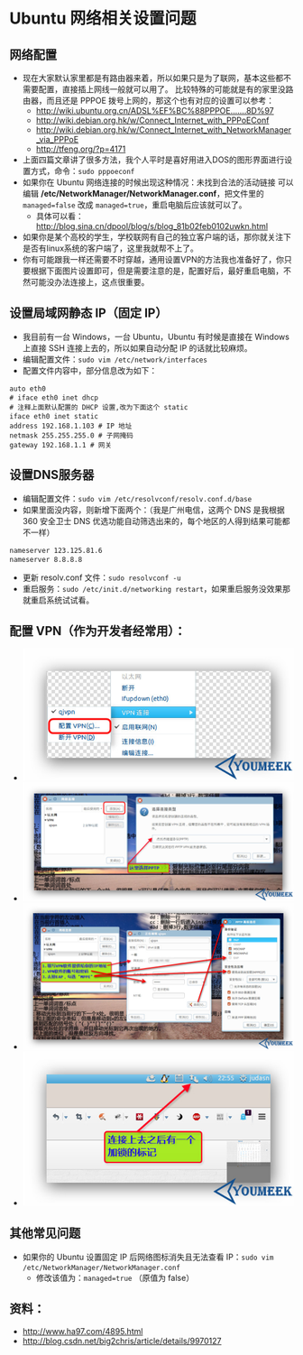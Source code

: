 # Ubuntu 网络相关设置问题


## 网络配置


- 现在大家默认家里都是有路由器来着，所以如果只是为了联网，基本这些都不需要配置，直接插上网线一般就可以用了。 比较特殊的可能就是有的家里没路由器，而且还是 PPPOE 拨号上网的，那这个也有对应的设置可以参考：
    - <http://wiki.ubuntu.org.cn/ADSL%EF%BC%88PPPOE…….8D%97>
    - <http://wiki.debian.org.hk/w/Connect_Internet_with_PPPoEConf>
    - <http://wiki.debian.org.hk/w/Connect_Internet_with_NetworkManager_via_PPPoE>
    - <http://tfeng.org/?p=4171>
- 上面四篇文章讲了很多方法，我个人平时是喜好用进入DOS的图形界面进行设置方式，命令：`sudo pppoeconf`
- 如果你在 Ubuntu 网络连接的时候出现这种情况：未找到合法的活动链接 可以编辑 **/etc/NetworkManager/NetworkManager.conf**，把文件里的 `managed=false` 改成 `managed=true`，重启电脑后应该就可以了。
    - 具体可以看：<http://blog.sina.cn/dpool/blog/s/blog_81b02feb0102uwkn.html>
- 如果你是某个高校的学生，学校联网有自己的独立客户端的话，那你就关注下是否有linux系统的客户端了，这里我就帮不上了。
- 你有可能跟我一样还需要不时穿越，通用设置VPN的方法我也准备好了，你只要根据下面图片设置即可，但是需要注意的是，配置好后，最好重启电脑，不然可能没办法连接上，这点很重要。


## 设置局域网静态 IP（固定 IP）

- 我目前有一台 Windows，一台 Ubuntu，Ubuntu 有时候是直接在 Windows 上直接 SSH 连接上去的，所以如果自动分配 IP 的话就比较麻烦。
- 编辑配置文件：`sudo vim /etc/network/interfaces`
- 配置文件内容中，部分信息改为如下：

``` nginx
auto eth0
# iface eth0 inet dhcp
# 注释上面默认配置的 DHCP 设置,改为下面这个 static
iface eth0 inet static 
address 192.168.1.103 # IP 地址
netmask 255.255.255.0 # 子网掩码
gateway 192.168.1.1 # 网关
```


## 设置DNS服务器

- 编辑配置文件：`sudo vim /etc/resolvconf/resolv.conf.d/base`
- 如果里面没内容，则新增下面两个：（我是广州电信，这两个 DNS 是我根据 360 安全卫士 DNS 优选功能自动筛选出来的，每个地区的人得到结果可能都不一样）
``` nginx
nameserver 123.125.81.6
nameserver 8.8.8.8
```
- 更新 resolv.conf 文件：`sudo resolvconf -u`
- 重启服务：`sudo /etc/init.d/networking restart`，如果重启服务没效果那就重启系统试试看。


## 配置 VPN（作为开发者经常用）：

- ![Ubuntu VPN 配置](../images/Ubuntu-a-3.jpg)
- ![Ubuntu VPN 配置](../images/Ubuntu-a-4.jpg)
- ![Ubuntu VPN 配置](../images/Ubuntu-a-5.jpg)
- ![Ubuntu VPN 配置](../images/Ubuntu-a-6.jpg)


## 其他常见问题

- 如果你的 Ubuntu 设置固定 IP 后网络图标消失且无法查看 IP：`sudo vim /etc/NetworkManager/NetworkManager.conf`
    - 修改该值为：`managed=true` （原值为 false）


## 资料：

- <http://www.ha97.com/4895.html>
- <http://blog.csdn.net/big2chris/article/details/9970127>


